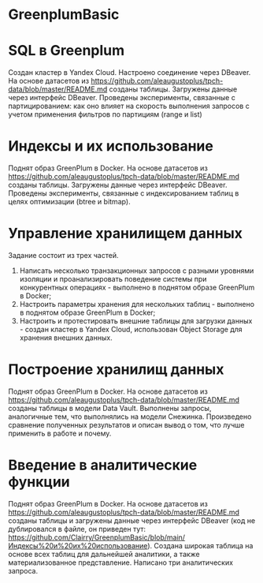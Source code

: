 # GreenplumBasic

# SQL в Greenplum
Создан кластер в Yandex Cloud. Настроено соединение через DBeaver. 
На основе датасетов из https://github.com/aleaugustoplus/tpch-data/blob/master/README.md созданы таблицы.
Загружены данные через интерфейс DBeaver.
Проведены эксперименты, связанные с партицированием: как оно влияет на скорость выполнения запросов с учетом применения фильтров по партициям (range и list)

# Индексы и их использование
Поднят образ GreenPlum в Docker. 
На основе датасетов из https://github.com/aleaugustoplus/tpch-data/blob/master/README.md созданы таблицы.
Загружены данные через интерфейс DBeaver.
Проведены эксперименты, связанные с индексированием таблиц в целях оптимизации (btree и bitmap).

# Управление хранилищем данных
Задание состоит из трех частей.
1) Написать несколько транзакционных запросов с разными уровнями изоляции и проанализировать поведение системы при конкурентных операциях - выполнено в поднятом образе GreenPlum в Docker;
2) Настроить параметры хранения для нескольких таблиц - выполнено в поднятом образе GreenPlum в Docker;
3) Настроить и протестировать внешние таблицы для загрузки данных - создан кластер в Yandex Cloud, использован Object Storage для хранения внешних данных.

# Построение хранилищ данных
Поднят образ GreenPlum в Docker. 
На основе датасетов из https://github.com/aleaugustoplus/tpch-data/blob/master/README.md созданы таблицы в модели Data Vault.
Выполнены запросы, аналогичные тем, что выполнялись на модели Снежинка.
Произведено сравнение полученных результатов и описан вывод о том, что лучше применить в работе и почему.

# Введение в аналитические функции
Поднят образ GreenPlum в Docker. 
На основе датасетов из https://github.com/aleaugustoplus/tpch-data/blob/master/README.md созданы таблицы и загружены данные через интерфейс DBeaver (код не дублировался в файле, он приведен тут: https://github.com/Clairry/GreenplumBasic/blob/main/Индексы%20и%20их%20использование).
Создана широкая таблица на основе всех таблиц для дальнейшей аналитики, а также материализованное представление.
Написано три аналитических запроса.



